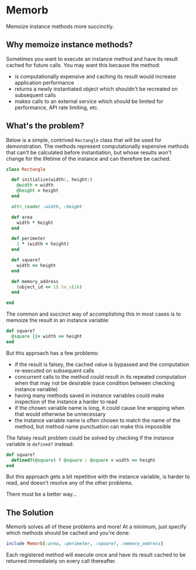 # Memorb

Memoize instance methods more succinctly.

## Why memoize instance methods?

Sometimes you want to execute an instance method and have its result cached for future calls. You may want this because the method:

- is computationally expensive and caching its result would increase application performance
- returns a newly instantiated object which shouldn't be recreated on subsequent calls
- makes calls to an external service which should be limited for performance, API rate limiting, etc.

## What's the problem?

Below is a simple, contrived `Rectangle` class that will be used for demonstration. The methods represent computationally expensive methods that can't be calculated before instantiation, but whose results won't change for the lifetime of the instance and can therefore be cached.

```ruby
class Rectangle

  def initialize(width:, height:)
    @width = width
    @height = height
  end

  attr_reader :width, :height

  def area
    width * height
  end

  def perimeter
    2 * (width + height)
  end

  def square?
    width == height
  end

  def memory_address
    (object_id << 1).to_s(16)
  end

end
```

The common and succinct way of accomplishing this in most cases is to memoize the result in an instance variable:

```ruby
def square?
  @square ||= width == height
end
```

But this approach has a few problems:

- if the result is falsey, the cached value is bypassed and the computation re-executed on subsequent calls
- concurrent calls to the method could result in its repeated computation when that may not be desirable (race condition between checking instance variable)
- having many methods saved in instance variables could make inspection of the instance a harder to read
- if the chosen variable name is long, it could cause line wrapping when that would otherwise be unnecessary
- the instance variable name is often chosen to match the name of the method, but method name punctuation can make this impossible

The falsey result problem could be solved by checking if the instance variable is `defined?` instead:

```ruby
def square?
  defined?(@square) ? @square : @square = width == height
end
```

But this approach gets a bit repetitive with the instance variable, is harder to read, and doesn't resolve any of the other problems.

There must be a better way...

## The Solution

Memorb solves all of these problems and more! At a minimum, just specify which methods should be cached and you're done:

```ruby
include Memorb[:area, :perimeter, :square?, :memory_address]
```

Each registered method will execute once and have its result cached to be returned immediately on every call thereafter.
